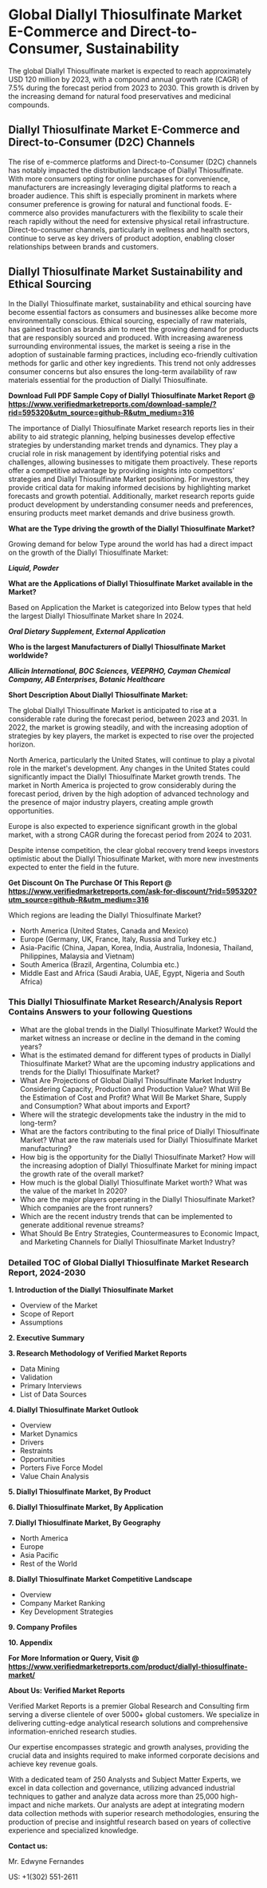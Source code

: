 <h1>Global Diallyl Thiosulfinate Market E-Commerce and Direct-to-Consumer, Sustainability</h1><p class=""><p>The global Diallyl Thiosulfinate market is expected to reach approximately USD 120 million by 2023, with a compound annual growth rate (CAGR) of 7.5% during the forecast period from 2023 to 2030. This growth is driven by the increasing demand for natural food preservatives and medicinal compounds.</p><h2>Diallyl Thiosulfinate Market E-Commerce and Direct-to-Consumer (D2C) Channels</h2><p>The rise of e-commerce platforms and Direct-to-Consumer (D2C) channels has notably impacted the distribution landscape of Diallyl Thiosulfinate. With more consumers opting for online purchases for convenience, manufacturers are increasingly leveraging digital platforms to reach a broader audience. This shift is especially prominent in markets where consumer preference is growing for natural and functional foods. E-commerce also provides manufacturers with the flexibility to scale their reach rapidly without the need for extensive physical retail infrastructure. Direct-to-consumer channels, particularly in wellness and health sectors, continue to serve as key drivers of product adoption, enabling closer relationships between brands and customers.</p><h2>Diallyl Thiosulfinate Market Sustainability and Ethical Sourcing</h2><p>In the Diallyl Thiosulfinate market, sustainability and ethical sourcing have become essential factors as consumers and businesses alike become more environmentally conscious. Ethical sourcing, especially of raw materials, has gained traction as brands aim to meet the growing demand for products that are responsibly sourced and produced. With increasing awareness surrounding environmental issues, the market is seeing a rise in the adoption of sustainable farming practices, including eco-friendly cultivation methods for garlic and other key ingredients. This trend not only addresses consumer concerns but also ensures the long-term availability of raw materials essential for the production of Diallyl Thiosulfinate.</p></p><p class=""><strong>Download Full PDF Sample Copy of Diallyl Thiosulfinate Market Report @ <a href="https://www.verifiedmarketreports.com/download-sample/?rid=595320&utm_source=github-R&utm_medium=316" target="_blank">https://www.verifiedmarketreports.com/download-sample/?rid=595320&utm_source=github-R&utm_medium=316</a></strong></p><p>The importance of&nbsp;Diallyl Thiosulfinate Market research reports lies in their ability to aid strategic planning, helping businesses develop effective strategies by understanding market trends and dynamics. They play a crucial role in risk management by identifying potential risks and challenges, allowing businesses to mitigate them proactively. These reports offer a competitive advantage by providing insights into competitors' strategies and Diallyl Thiosulfinate Market positioning. For investors, they provide critical data for making informed decisions by highlighting market forecasts and growth potential. Additionally, market research reports guide product development by understanding consumer needs and preferences, ensuring products meet market demands and drive business growth.</p><p><strong>What are the&nbsp;Type driving the growth of the Diallyl Thiosulfinate Market?</strong></p><p id="" class="">Growing demand for below Type around the world has had a direct impact on the growth of the Diallyl Thiosulfinate Market:</p><p class=""><em><strong>Liquid, Powder</strong></em></p><p class=""><strong>What are the&nbsp;Applications&nbsp;of Diallyl Thiosulfinate Market available in the Market?</strong></p><p id="" class="">Based on Application the Market is categorized into Below types that held the largest Diallyl Thiosulfinate Market share In 2024.</p><p class=""><em><strong>Oral Dietary Supplement, External Application</strong></em></p><p class=""><strong>Who is the largest Manufacturers of Diallyl Thiosulfinate Market worldwide?</strong></p><p><em><strong>Allicin International, BOC Sciences, VEEPRHO, Cayman Chemical Company, AB Enterprises, Botanic Healthcare</strong></em></p><p id="" class=""><strong>Short Description About Diallyl Thiosulfinate Market:</strong></p><p>The global Diallyl Thiosulfinate Market is anticipated to rise at a considerable rate during the forecast period, between 2023 and 2031. In 2022, the market is growing steadily, and with the increasing adoption of strategies by key players, the market is expected to rise over the projected horizon.</p><p>North America, particularly the United States, will continue to play a pivotal role in the market's development. Any changes in the United States could significantly impact the Diallyl Thiosulfinate Market growth trends. The market in North America is projected to grow considerably during the forecast period, driven by the high adoption of advanced technology and the presence of major industry players, creating ample growth opportunities.</p><p>Europe is also expected to experience significant growth in the global market, with a strong CAGR during the forecast period from 2024 to 2031.</p><p>Despite intense competition, the clear global recovery trend keeps investors optimistic about the Diallyl Thiosulfinate Market, with more new investments expected to enter the field in the future.</p><p id="" class=""><strong>Get Discount On The Purchase Of This Report @ <a href="https://www.verifiedmarketreports.com/ask-for-discount/?rid=595320?utm_source=github-R&utm_medium=316" target="_blank">https://www.verifiedmarketreports.com/ask-for-discount/?rid=595320?utm_source=github-R&utm_medium=316</a></strong></p><p class="">Which regions are leading the Diallyl Thiosulfinate Market?</p><ul><li>North America (United States, Canada and Mexico)</li><li>Europe (Germany, UK, France, Italy, Russia and Turkey etc.)</li><li>Asia-Pacific (China, Japan, Korea, India, Australia, Indonesia, Thailand, Philippines, Malaysia and Vietnam)</li><li>South America (Brazil, Argentina, Columbia etc.)</li><li>Middle East and Africa (Saudi Arabia, UAE, Egypt, Nigeria and South Africa)</li></ul><h3 id="" class="">This Diallyl Thiosulfinate Market Research/Analysis Report Contains Answers to your following Questions</h3><ul><li>What are the global trends in the Diallyl Thiosulfinate Market? Would the market witness an increase or decline in the demand in the coming years?</li><li>What is the estimated demand for different types of products in Diallyl Thiosulfinate Market? What are the upcoming industry applications and trends for the Diallyl Thiosulfinate Market?</li><li>What Are Projections of Global Diallyl Thiosulfinate Market Industry Considering Capacity, Production and Production Value? What Will Be the Estimation of Cost and Profit? What Will Be Market Share, Supply and Consumption? What about imports and Export?</li><li>Where will the strategic developments take the industry in the mid to long-term?</li><li>What are the factors contributing to the final price of Diallyl Thiosulfinate Market? What are the raw materials used for Diallyl Thiosulfinate Market manufacturing?</li><li>How big is the opportunity for the Diallyl Thiosulfinate Market? How will the increasing adoption of Diallyl Thiosulfinate Market for mining impact the growth rate of the overall market?</li><li>How much is the global Diallyl Thiosulfinate Market worth? What was the value of the market In 2020?</li><li>Who are the major players operating in the Diallyl Thiosulfinate Market? Which companies are the front runners?</li><li>Which are the recent industry trends that can be implemented to generate additional revenue streams?</li><li>What Should Be Entry Strategies, Countermeasures to Economic Impact, and Marketing Channels for Diallyl Thiosulfinate Market Industry?</li></ul><h3 id="" class="">Detailed TOC of Global Diallyl Thiosulfinate Market Research Report, 2024-2030</h3><p id="" class=""><strong>1. Introduction of the Diallyl Thiosulfinate Market</strong></p><ul><li>Overview of the Market</li><li>Scope of Report</li><li>Assumptions</li></ul><p id="" class=""><strong>2. Executive Summary</strong></p><p id="" class=""><strong>3. Research Methodology of Verified Market Reports</strong></p><ul><li>Data Mining</li><li>Validation</li><li>Primary Interviews</li><li>List of Data Sources</li></ul><p id="" class=""><strong>4. Diallyl Thiosulfinate Market Outlook</strong></p><ul><li>Overview</li><li>Market Dynamics</li><li>Drivers</li><li>Restraints</li><li>Opportunities</li><li>Porters Five Force Model</li><li>Value Chain Analysis</li></ul><p id="" class=""><strong>5. Diallyl Thiosulfinate Market, By Product</strong></p><p id="" class=""><strong>6. Diallyl Thiosulfinate Market, By Application</strong></p><p id="" class=""><strong>7. Diallyl Thiosulfinate Market, By Geography</strong></p><ul><li>North America</li><li>Europe</li><li>Asia Pacific</li><li>Rest of the World</li></ul><p id="" class=""><strong>8. Diallyl Thiosulfinate Market Competitive Landscape</strong></p><ul><li>Overview</li><li>Company Market Ranking</li><li>Key Development Strategies</li></ul><p id="" class=""><strong>9. Company Profiles</strong></p><p id="" class=""><strong>10. Appendix</strong></p><p id="" class=""><strong>For More Information or Query, Visit @ <a href="https://www.verifiedmarketreports.com/product/diallyl-thiosulfinate-market/" target="_blank">https://www.verifiedmarketreports.com/product/diallyl-thiosulfinate-market/</a></strong></p><p id="" class=""><strong>About Us: Verified Market Reports</strong></p><p id="" class="">Verified Market Reports is a premier Global Research and Consulting firm serving a diverse clientele of over 5000+ global customers. We specialize in delivering cutting-edge analytical research solutions and comprehensive information-enriched research studies.</p><p id="" class="">Our expertise encompasses strategic and growth analyses, providing the crucial data and insights required to make informed corporate decisions and achieve key revenue goals.</p><p id="" class="">With a dedicated team of 250 Analysts and Subject Matter Experts, we excel in data collection and governance, utilizing advanced industrial techniques to gather and analyze data across more than 25,000 high-impact and niche markets. Our analysts are adept at integrating modern data collection methods with superior research methodologies, ensuring the production of precise and insightful research based on years of collective experience and specialized knowledge.</p><p id="" class=""><strong>Contact us:</strong></p><p id="" class="">Mr. Edwyne Fernandes</p><p id="" class="">US: +1(302) 551-2611</p>